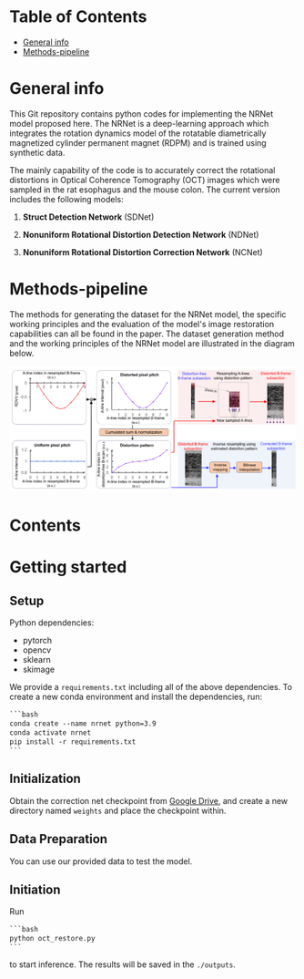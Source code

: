# Table of Contents

- [General info](#Generalinfo)
- [Methods-pipeline](#Methods-pipline)

# General info

This Git repository contains python codes for implementing the NRNet model proposed here. The NRNet is a deep-learning approach which integrates the rotation dynamics model of the rotatable diametrically magnetized cylinder permanent magnet (RDPM) and is trained using synthetic data.

The mainly capability of the code is to accurately correct the rotational distortions in Optical Coherence Tomography (OCT) images which were sampled in the rat esophagus and the mouse colon. The current version includes the following models:

1. **Struct Detection Network** (SDNet)

2. **Nonuniform Rotational Distortion Detection Network** (NDNet)

3. **Nonuniform Rotational Distortion Correction Network** (NCNet)

# Methods-pipeline

The methods for generating the dataset for the NRNet model, the specific working principles and the evaluation of the model's image restoration capabilities can all be found in the paper. The dataset generation method and the working principles of the NRNet model are illustrated in the diagram below.

![image](shematic.png)

# Contents

# Getting started

## Setup
Python dependencies:

- pytorch
- opencv
- sklearn
- skimage

We provide a `requirements.txt` including all of the above dependencies. To create a new conda environment and install the dependencies, run:

    ```bash
    conda create --name nrnet python=3.9
    conda activate nrnet
    pip install -r requirements.txt
    ```
## Initialization

Obtain the correction net checkpoint from [Google Drive](https://drive.google.com/file/d/1MupEM5652VPwYeARrCFa971LdnXfhOCX), and create a new directory named `weights` and place the checkpoint within.

## Data Preparation

You can use our provided data to test the model.

## Initiation

Run

    ```bash
    python oct_restore.py
    ```

to start inference. The results will be saved in the `./outputs`.
